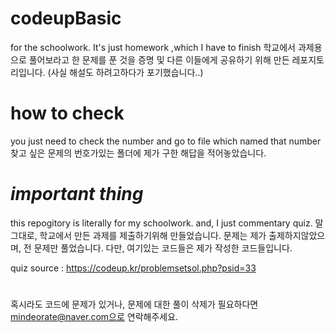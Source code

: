 # codeupBasic
for the schoolwork. It's just homework ,which I have to finish
학교에서 과제용으로 풀어보라고 한 문제를 푼 것을 증명 및 다른 이들에게 공유하기 위해 만든 레포지토리입니다.
(사실 해설도 하려고하다가 포기했습니다..)

# how to check
you just need to check the number and go to file which named that number
찾고 싶은 문제의 번호가있는 폴더에 제가 구한 해답을 적어놓았습니다.

# *important thing*
this repogitory is literally for my schoolwork.
and, I just commentary quiz.
말그대로, 학교에서 만든 과제를 제출하기위해 만들었습니다.
문제는 제가 출제하지않았으며, 전 문제만 풀었습니다.
다만, 여기있는 코드들은 제가 작성한 코드들입니다.

quiz source : https://codeup.kr/problemsetsol.php?psid=33

# 
혹시라도 코드에 문제가 있거나, 문제에 대한 풀이 삭제가 필요하다면 mindeorate@naver.com으로 연락해주세요. 

